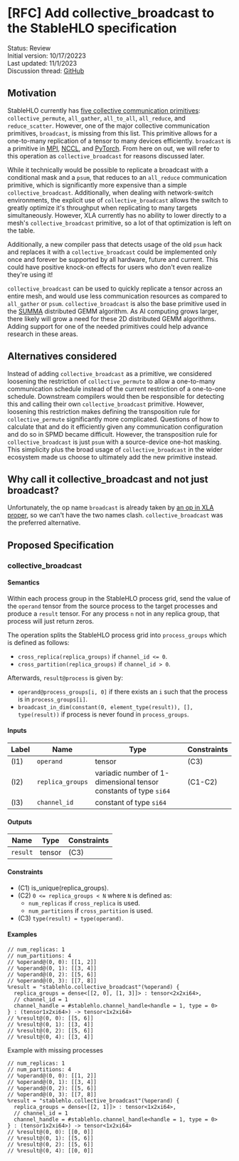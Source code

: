 # [RFC] Add collective_broadcast to the StableHLO specification

Status: Review<br/>
Initial version: 10/17/20223<br/>
Last updated: 11/1/2023<br/>
Discussion thread: [GitHub](https://github.com/openxla/stablehlo/pull/1809)

## Motivation

StableHLO currently has [five collective communication primitives](https://github.com/openxla/stablehlo/blob/main/docs/spec.md#collective-ops): `collective_permute`, `all_gather`, `all_to_all`, `all_reduce`, and `reduce_scatter`. However, one of the major collective communication primitives, `broadcast`, is missing from this list. This primitive allows for a one-to-many replication of a tensor to many devices efficiently. `broadcast` is a primitive in [MPI](https://www.open-mpi.org/doc/v4.1/man3/MPI_Bcast.3.php), [NCCL](https://docs.nvidia.com/deeplearning/nccl/user-guide/docs/api/colls.html#c.ncclBroadcast), and [PyTorch](https://pytorch.org/docs/stable/distributed.html#torch.distributed.broadcast). From here on out, we will refer to this operation as `collective_broadcast` for reasons discussed later.

While it technically would be possible to replicate a broadcast with a conditional mask and a `psum`, that reduces to an `all_reduce` communication primitive, which is significantly more expensive than a simple `collective_broadcast`. Additionally, when dealing with network-switch environments, the explicit use of `collective_broadcast` allows the switch to greatly optimize it's throughput when replicating to many targets simultaneously. However, XLA currently has no ability to lower directly to a mesh's `collective_broadcast` primitive, so a lot of that optimization is left on the table.

Additionally, a new compiler pass that detects usage of the old `psum` hack and replaces it with a `collective_broadcast` could be implemented only once and forever be supported by all hardware, future and current. This could have positive knock-on effects for users who don't even realize they're using it!

`collective_broadcast` can be used to quickly replicate a tensor across an entire mesh, and would use less communication resources as compared to `all_gather` or `psum`. `collective_broadcast` is also the base primitive used in the [SUMMA](https://www.netlib.org/lapack/lawnspdf/lawn96.pdf) distributed GEMM algorithm. As AI computing grows larger, there likely will grow a need for these 2D distributed GEMM algorithms. Adding support for one of the needed primitives could help advance research in these areas. 

## Alternatives considered

Instead of adding `collective_broadcast` as a primitive, we considered loosening the restriction of `collective_permute` to allow a one-to-many communication schedule instead of the current restriction of a one-to-one schedule. Downstream compilers would then be responsible for detecting this and calling their own `collective_broadcast` primitive. However, loosening this restriction makes defining the transposition rule for `collective_permute` significantly more complicated. Questions of how to calculate that and do it efficiently given any communication configuration and do so in SPMD became difficult. However, the transposition rule for `collective_broadcast` is just `psum` with a source-device one-hot masking. This simplicity plus the broad usage of `collective_broadcast` in the wider ecosystem made us choose to ultimately add the new primitive instead.

## Why call it collective_broadcast and not just broadcast?
Unfortunately, the op name `broadcast` is already taken by [an op in XLA proper](https://www.tensorflow.org/xla/operation_semantics#broadcast), so we can't have the two names clash. `collective_broadcast` was the preferred alternative.

## Proposed Specification

### collective_broadcast

#### Semantics

Within each process group in the StableHLO process grid, send the value of the
`operand` tensor from the source process to the target processes and produce a
`result` tensor. For any process `n` not in any replica group, that process will just
return zeros.

The operation splits the StableHLO process grid into `process_groups` which is
defined as follows:

* `cross_replica(replica_groups)` if `channel_id <= 0`.
* `cross_partition(replica_groups)` if `channel_id > 0`.

Afterwards, `result@process` is given by:

* `operand@process_groups[i, 0]` if there exists an `i` such that
  the process is in `process_groups[i]`.
* `broadcast_in_dim(constant(0, element_type(result)), [], type(result))`
  if process is never found in `process_groups`.


#### Inputs

| Label | Name                    | Type                                                             | Constraints |
|-------|-------------------------|------------------------------------------------------------------|-------------|
| (I1)  | `operand`               | tensor                                                           | (C3)        |
| (I2)  | `replica_groups`        | variadic number of 1-dimensional tensor constants of type `si64` | (C1-C2)     |
| (I3)  | `channel_id`            | constant of type `si64`                                          |             |

#### Outputs

| Name     | Type   | Constraints |
|----------|--------|-------------|
| `result` | tensor | (C3)        |

#### Constraints

* (C1) is_unique(replica_groups).
* (C2) `0 <= replica_groups < N` where `N` is defined as:
  * `num_replicas` if `cross_replica` is used.
  * `num_partitions` if `cross_partition` is used.
* (C3) `type(result) = type(operand)`.

#### Examples

```mlir
// num_replicas: 1
// num_partitions: 4
// %operand@(0, 0): [[1, 2]]
// %operand@(0, 1): [[3, 4]]
// %operand@(0, 2): [[5, 6]]
// %operand@(0, 3): [[7, 8]]
%result = "stablehlo.collective_broadcast"(%operand) {
  replica_groups = dense<[[2, 0], [1, 3]]> : tensor<2x2xi64>,
  // channel_id = 1
  channel_handle = #stablehlo.channel_handle<handle = 1, type = 0>
} : (tensor1x2xi64>) -> tensor<1x2xi64>
// %result@(0, 0): [[5, 6]]
// %result@(0, 1): [[3, 4]]
// %result@(0, 2): [[5, 6]]
// %result@(0, 4): [[3, 4]]
```

Example with missing processes
```mlir
// num_replicas: 1
// num_partitions: 4
// %operand@(0, 0): [[1, 2]]
// %operand@(0, 1): [[3, 4]]
// %operand@(0, 2): [[5, 6]]
// %operand@(0, 3): [[7, 8]]
%result = "stablehlo.collective_broadcast"(%operand) {
  replica_groups = dense<[[2, 1]]> : tensor<1x2xi64>,
  // channel_id = 1
  channel_handle = #stablehlo.channel_handle<handle = 1, type = 0>
} : (tensor1x2xi64>) -> tensor<1x2xi64>
// %result@(0, 0): [[0, 0]]
// %result@(0, 1): [[5, 6]]
// %result@(0, 2): [[5, 6]]
// %result@(0, 4): [[0, 0]]
```
